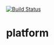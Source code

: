 [![Build Status](https://travis-ci.org/syncloud/platform.svg?branch=master)](https://travis-ci.org/syncloud/platform)
# platform
